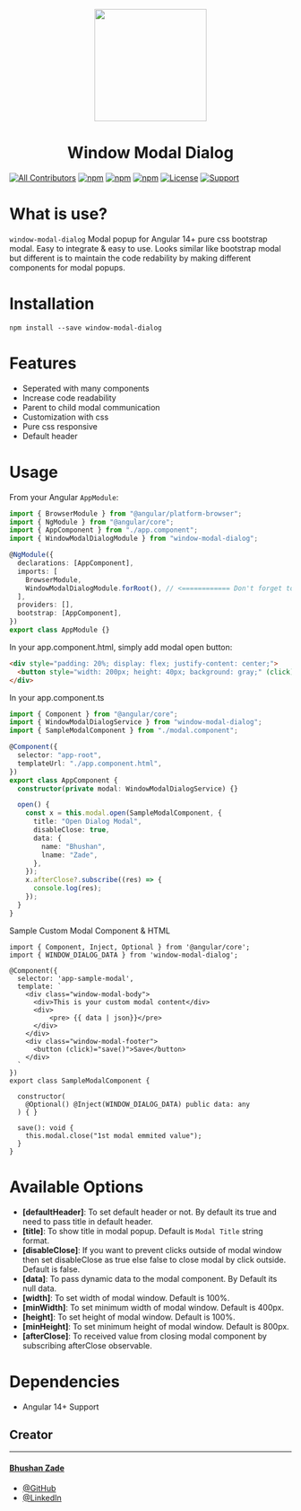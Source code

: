 <p align="center">
  <img height="200px" width="200px" style="text-align: center;" src="https://angular.io/assets/images/logos/angular/angular.svg">
  <h1 align="center">Window Modal Dialog</h1>
</p>

[![All Contributors](https://img.shields.io/badge/all_contributors-1-orange.svg?style=flat-square)](https://procodeprogramming.com/profile/bhushanzade)
[![npm](https://img.shields.io/npm/v/window-modal-dialog.svg)]()
[![npm](https://img.shields.io/npm/dm/window-modal-dialog.svg)]()
[![npm](https://img.shields.io/npm/dt/window-modal-dialog.svg)]()
[![License](https://img.shields.io/badge/license-MIT-blue.svg?style=flat-square)]()
[![Support](https://img.shields.io/badge/Support-Angular%2014%2B-blue.svg?style=flat-square)]()

<!-- [![Support](https://img.shields.io/badge/Support-Angular%206%2B-blue.svg?style=flat-square)]()
[![Support](https://img.shields.io/badge/Support-Angular%207%2B-blue.svg?style=flat-square)]()
[![Support](https://img.shields.io/badge/Support-Angular%208%2B-blue.svg?style=flat-square)]()
[![Support](https://img.shields.io/badge/Support-Angular%209%2B-blue.svg?style=flat-square)]()
[![Support](https://img.shields.io/badge/Support-Angular%2010%2B-blue.svg?style=flat-square)]()
[![Support](https://img.shields.io/badge/Support-Angular%2011%2B-blue.svg?style=flat-square)]()
[![Support](https://img.shields.io/badge/Support-Angular%2012%2B-blue.svg?style=flat-square)]() -->

# What is use?

`window-modal-dialog` Modal popup for Angular 14+ pure css bootstrap modal. Easy to integrate & easy to use. Looks similar like bootstrap modal but different is to maintain the code redability by making different components for modal popups.

<!-- ## Supports

| Angular Version | Package Version |
| :-------------- | :-------------- |
| Angular 7       | Version 7       |
| Angular 8       | Version 8       |
| Angular 9       | Version 9       |
| Angular 10      | Version 10      |
| Angular 11      | Version 11      |
| Angular 12      | Version 12      |
| Angular 13      | Version 13      |
| Angular 14      | Version 14      |
| Angular 15      | Version 15      |
| Angular 16      | Version 16      | -->

# Installation

```
npm install --save window-modal-dialog
```

<!-- # [Demo live site](https://bhushanzade.github.io/ngx-http-loader/) -->

# Features

- Seperated with many components
- Increase code readability
- Parent to child modal communication
- Customization with css
- Pure css responsive
- Default header

# Usage

From your Angular `AppModule`:

```typescript
import { BrowserModule } from "@angular/platform-browser";
import { NgModule } from "@angular/core";
import { AppComponent } from "./app.component";
import { WindowModalDialogModule } from "window-modal-dialog";

@NgModule({
  declarations: [AppComponent],
  imports: [
    BrowserModule,
    WindowModalDialogModule.forRoot(), // <============ Don't forget to call 'forRoot()'!
  ],
  providers: [],
  bootstrap: [AppComponent],
})
export class AppModule {}
```

In your app.component.html, simply add modal open button:

```html
<div style="padding: 20%; display: flex; justify-content: center;">
  <button style="width: 200px; height: 40px; background: gray;" (click)="open()">Open Modal Popup</button>
</div>
```

In your app.component.ts

```typescript
import { Component } from "@angular/core";
import { WindowModalDialogService } from "window-modal-dialog";
import { SampleModalComponent } from "./modal.component";

@Component({
  selector: "app-root",
  templateUrl: "./app.component.html",
})
export class AppComponent {
  constructor(private modal: WindowModalDialogService) {}

  open() {
    const x = this.modal.open(SampleModalComponent, {
      title: "Open Dialog Modal",
      disableClose: true,
      data: {
        name: "Bhushan",
        lname: "Zade",
      },
    });
    x.afterClose?.subscribe((res) => {
      console.log(res);
    });
  }
}
```

Sample Custom Modal Component & HTML

```
import { Component, Inject, Optional } from '@angular/core';
import { WINDOW_DIALOG_DATA } from 'window-modal-dialog';

@Component({
  selector: 'app-sample-modal',
  template: `
    <div class="window-modal-body">
      <div>This is your custom modal content</div>
      <div>
          <pre> {{ data | json}}</pre>
      </div>
    </div>
    <div class="window-modal-footer">
      <button (click)="save()">Save</button>
    </div>
  `
})
export class SampleModalComponent {

  constructor(
    @Optional() @Inject(WINDOW_DIALOG_DATA) public data: any
  ) { }

  save(): void {
    this.modal.close("1st modal emmited value");
  }
}

```

# Available Options

- **[defaultHeader]**: To set default header or not. By default its true and need to pass title in default header.
- **[title]**: To show title in modal popup. Default is `Modal Title` string format.
- **[disableClose]**: If you want to prevent clicks outside of modal window then set disableClose as true else false to close modal by click outside. Default is false.
- **[data]**: To pass dynamic data to the modal component. By Default its null data.
- **[width]**: To set width of modal window. Default is 100%.
- **[minWidth]**: To set minimum width of modal window. Default is 400px.
- **[height]**: To set height of modal window. Default is 100%.
- **[minHeight]**: To set minimum height of modal window. Default is 800px.
- **[afterClose]**: To received value from closing modal component by subscribing afterClose observable.

# Dependencies

- Angular 14+ Support

## Creator

---

#### [Bhushan Zade](https://procodeprogramming.com/profile/bhushanzade)

- [@GitHub](https://github.com/bhushanzade)
- [@LinkedIn](https://www.linkedin.com/in/bhushanzade)
